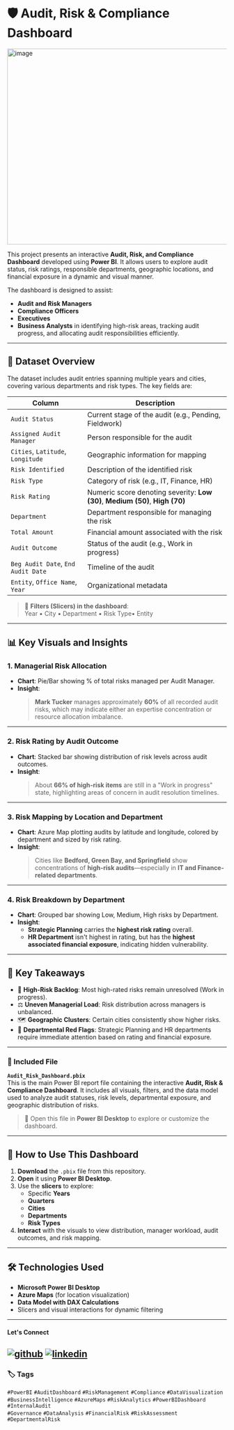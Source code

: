 
# 🛡️ Audit, Risk & Compliance Dashboard 
<img width="800" height="450" alt="image" src="https://github.com/user-attachments/assets/53fc7c5f-bbca-4fa7-9405-0a6aa68fae5f" />



This project presents an interactive **Audit, Risk, and Compliance Dashboard** developed using **Power BI**. It allows users to explore audit status, risk ratings, responsible departments, geographic locations, and financial exposure in a dynamic and visual manner.

The dashboard is designed to assist:
- **Audit and Risk Managers**
- **Compliance Officers**
- **Executives**
- **Business Analysts**
in identifying high-risk areas, tracking audit progress, and allocating audit responsibilities efficiently.

---

## 📁 Dataset Overview

The dataset includes audit entries spanning multiple years and cities, covering various departments and risk types. The key fields are:

| Column                    | Description |
|---------------------------|-------------|
| `Audit Status`           | Current stage of the audit (e.g., Pending, Fieldwork) |
| `Assigned Audit Manager` | Person responsible for the audit |
| `Cities`, `Latitude`, `Longitude` | Geographic information for mapping |
| `Risk Identified`        | Description of the identified risk |
| `Risk Type`              | Category of risk (e.g., IT, Finance, HR) |
| `Risk Rating`            | Numeric score denoting severity: **Low (30)**, **Medium (50)**, **High (70)** |
| `Department`             | Department responsible for managing the risk |
| `Total Amount`           | Financial amount associated with the risk |
| `Audit Outcome`          | Status of the audit (e.g., Work in progress) |
| `Beg Audit Date`, `End Audit Date` | Timeline of the audit |
| `Entity`, `Office Name`, `Year` | Organizational metadata |

> 📌 **Filters (Slicers) in the dashboard**:  
> Year ▪  City ▪ Department ▪ Risk Type▪ Entity
---

## 📊 Key Visuals and Insights

### 1. **Managerial Risk Allocation**
- **Chart**: Pie/Bar showing % of total risks managed per Audit Manager.
- **Insight**:  
  > **Mark Tucker** manages approximately **60%** of all recorded audit risks, which may indicate either an expertise concentration or resource allocation imbalance.

---

### 2. **Risk Rating by Audit Outcome**
- **Chart**: Stacked bar showing distribution of risk levels across audit outcomes.
- **Insight**:  
  > About **66% of high-risk items** are still in a "Work in progress" state, highlighting areas of concern in audit resolution timelines.

---

### 3. **Risk Mapping by Location and Department**
- **Chart**: Azure Map plotting audits by latitude and longitude, colored by department and sized by risk rating.
- **Insight**:  
  > Cities like **Bedford, Green Bay, and Springfield** show concentrations of **high-risk audits**—especially in **IT and Finance-related departments**.

---

### 4. **Risk Breakdown by Department**
- **Chart**: Grouped bar showing Low, Medium, High risks by Department.
- **Insight**:
  - **Strategic Planning** carries the **highest risk rating** overall.
  - **HR Department** isn't highest in rating, but has the **highest associated financial exposure**, indicating hidden vulnerability.

---

## 🎯 Key Takeaways

- 🔴 **High-Risk Backlog**: Most high-rated risks remain unresolved (Work in progress).
- ⚖️ **Uneven Managerial Load**: Risk distribution across managers is unbalanced.
- 🗺️ **Geographic Clusters**: Certain cities consistently show higher risks.
- 🏢 **Departmental Red Flags**: Strategic Planning and HR departments require immediate attention based on rating and financial exposure.

---
### 📂 Included File

**`Audit_Risk_Dashboard.pbix`**  
This is the main Power BI report file containing the interactive **Audit, Risk & Compliance Dashboard**. It includes all visuals, filters, and the data model used to analyze audit statuses, risk levels, departmental exposure, and geographic distribution of risks.

> 🧩 Open this file in **Power BI Desktop** to explore or customize the dashboard.
---
## 🚀 How to Use This Dashboard

1. **Download** the `.pbix` file from this repository.
2. **Open** it using **Power BI Desktop**.
3. Use the **slicers** to explore:
   - Specific **Years**
   - **Quarters**
   - **Cities**
   - **Departments**
   - **Risk Types**
4. **Interact** with the visuals to view distribution, manager workload, audit outcomes, and risk mapping.

---

## 🛠️ Technologies Used

- **Microsoft Power BI Desktop**
- **Azure Maps** (for location visualization)
- **Data Model with DAX Calculations**
- Slicers and visual interactions for dynamic filtering

---
#### Let's Connect
[![github](https://img.shields.io/badge/github-181717?style=for-the-badge&logo=github&logoColor=white)](https://github.com/ahammedjaleel)
[![linkedin](https://img.shields.io/badge/linkedin-0A66C2?style=for-the-badge&logo=linkedin&logoColor=white)]([https://www.linkedin.com/in/ahammed-jaleel-33772b5b/](https://www.linkedin.com/in/teruyukiito/))
---

### 🏷️ Tags

`#PowerBI` `#AuditDashboard` `#RiskManagement` `#Compliance` `#DataVisualization`  
`#BusinessIntelligence` `#AzureMaps` `#RiskAnalytics` `#PowerBIDashboard` `#InternalAudit`  
`#Governance` `#DataAnalysis` `#FinancialRisk` `#RiskAssessment` `#DepartmentalRisk`

